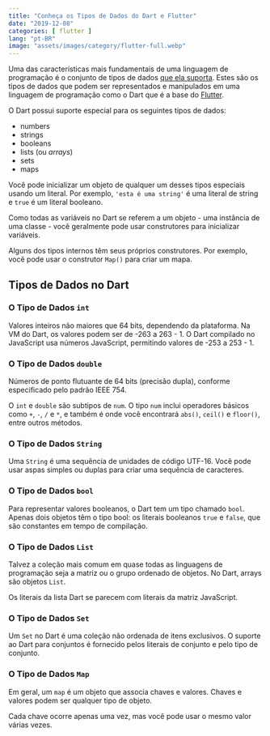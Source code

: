 ```yaml
---
title: "Conheça os Tipos de Dados do Dart e Flutter"
date: "2019-12-08"
categories: [ flutter ]
lang: "pt-BR"
image: "assets/images/category/flutter-full.webp"
---
```


Uma das características mais fundamentais de uma linguagem de programação é o conjunto de tipos de dados [que ela suporta](https://dart.dev/guides/language/language-tour#built-in-types). Estes são os tipos de dados que podem ser representados e manipulados em uma linguagem de programação como o Dart que é a base do [Flutter](https://www.luizeof.com.br/).

O Dart possui suporte especial para os seguintes tipos de dados:

- numbers
- strings
- booleans
- lists (ou _arrays_)
- sets
- maps

Você pode inicializar um objeto de qualquer um desses tipos especiais usando um literal. Por exemplo, `'esta é uma string'` é uma literal de string e `true` é um literal booleano.

Como todas as variáveis no Dart se referem a um objeto - uma instância de uma classe - você geralmente pode usar construtores para inicializar variáveis.

Alguns dos tipos internos têm seus próprios construtores. Por exemplo, você pode usar o construtor `Map()` para criar um mapa.

## Tipos de Dados no Dart

### O Tipo de Dados `int`

Valores inteiros não maiores que 64 bits, dependendo da plataforma. Na VM do Dart, os valores podem ser de -263 a 263 - 1. O Dart compilado no JavaScript usa números JavaScript, permitindo valores de -253 a 253 - 1.

### O Tipo de Dados `double`

Números de ponto flutuante de 64 bits (precisão dupla), conforme especificado pelo padrão IEEE 754.

O `int` e `double` são subtipos de `num`. O tipo `num` inclui operadores básicos como `+`, `-`, `/` e `*`, e também é onde você encontrará `abs()`, `ceil()` e `floor()`, entre outros métodos.

### O Tipo de Dados `String`

Uma `String` é uma sequência de unidades de código UTF-16. Você pode usar aspas simples ou duplas para criar uma sequência de caracteres.

### O Tipo de Dados `bool`

Para representar valores booleanos, o Dart tem um tipo chamado `bool`. Apenas dois objetos têm o tipo bool: os literais booleanos `true` e `false`, que são constantes em tempo de compilação.

### O Tipo de Dados `List`

Talvez a coleção mais comum em quase todas as linguagens de programação seja a matriz ou o grupo ordenado de objetos. No Dart, arrays são objetos `List`.

Os literais da lista Dart se parecem com literais da matriz JavaScript.

### O Tipo de Dados `Set`

Um `Set` no Dart é uma coleção não ordenada de itens exclusivos. O suporte ao Dart para conjuntos é fornecido pelos literais de conjunto e pelo tipo de conjunto.

### O Tipo de Dados `Map`

Em geral, um `map` é um objeto que associa chaves e valores. Chaves e valores podem ser qualquer tipo de objeto.

Cada chave ocorre apenas uma vez, mas você pode usar o mesmo valor várias vezes.
